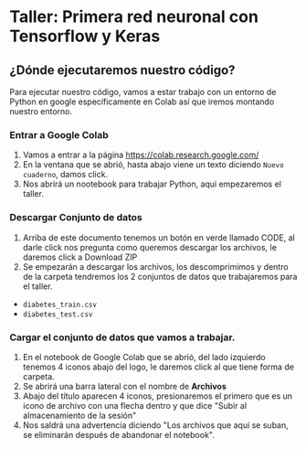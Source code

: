 # Taller: Primera red neuronal con Tensorflow y Keras

## ¿Dónde ejecutaremos nuestro código?

Para ejecutar nuestro código, vamos a estar trabajo con un entorno de Python en google específicamente en Colab así que iremos montando nuestro entorno.

### Entrar a Google Colab

1. Vamos a entrar a la página https://colab.research.google.com/
2. En la ventana que se abrió, hasta abajo viene un texto diciendo `Nuevo cuaderno`, damos click.
3. Nos abrirá un nootebook para trabajar Python, aqui empezaremos el taller.

### Descargar Conjunto de datos
1. Arriba de este documento tenemos un botón en verde llamado CODE, al darle click nos pregunta como queremos descargar los archivos, le daremos click a Download ZIP
2. Se empezarán a descargar los archivos, los descomprimimos y dentro de la carpeta tendremos los 2 conjuntos de datos que trabajaremos para el taller.
  * `diabetes_train.csv`
  * `diabetes_test.csv`


### Cargar el conjunto de datos que vamos a trabajar.

1. En el notebook de Google Colab que se abrió, del lado izquierdo tenemos 4 iconos abajo del logo, le daremos click al que tiene forma de carpeta.
2. Se abrirá una barra lateral con el nombre de **Archivos**
3. Abajo del título aparecen 4 iconos, presionaremos el primero que es un icono de archivo con una flecha dentro y que dice "Subir al almacenamiento de la sesión"
4. Nos saldrá una advertencia diciendo "Los archivos que aquí se suban, se eliminarán después de abandonar el notebook".
